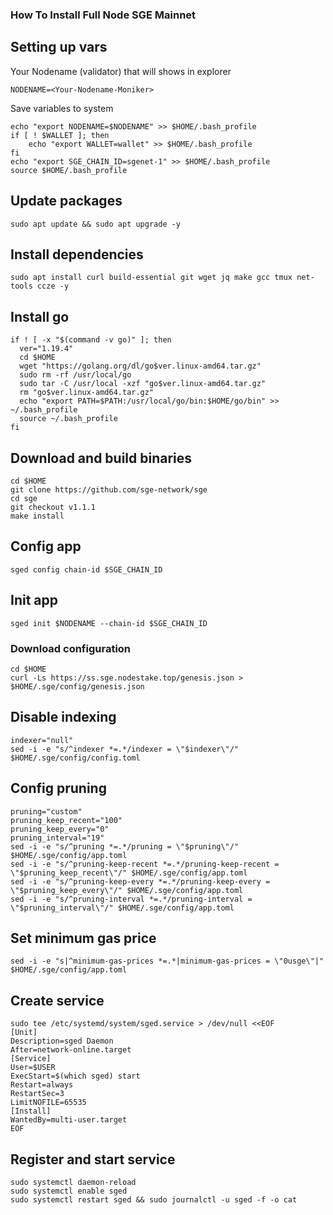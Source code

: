 ### How To Install Full Node SGE Mainnet

## Setting up vars
Your Nodename (validator) that will shows in explorer
```
NODENAME=<Your-Nodename-Moniker>
```

Save variables to system
```
echo "export NODENAME=$NODENAME" >> $HOME/.bash_profile
if [ ! $WALLET ]; then
	echo "export WALLET=wallet" >> $HOME/.bash_profile
fi
echo "export SGE_CHAIN_ID=sgenet-1" >> $HOME/.bash_profile
source $HOME/.bash_profile
```

## Update packages
```
sudo apt update && sudo apt upgrade -y
```

## Install dependencies
```
sudo apt install curl build-essential git wget jq make gcc tmux net-tools ccze -y
```

## Install go
```
if ! [ -x "$(command -v go)" ]; then
  ver="1.19.4"
  cd $HOME
  wget "https://golang.org/dl/go$ver.linux-amd64.tar.gz"
  sudo rm -rf /usr/local/go
  sudo tar -C /usr/local -xzf "go$ver.linux-amd64.tar.gz"
  rm "go$ver.linux-amd64.tar.gz"
  echo "export PATH=$PATH:/usr/local/go/bin:$HOME/go/bin" >> ~/.bash_profile
  source ~/.bash_profile
fi
```

## Download and build binaries
```
cd $HOME
git clone https://github.com/sge-network/sge
cd sge
git checkout v1.1.1
make install
```

## Config app
```
sged config chain-id $SGE_CHAIN_ID
```

## Init app
```
sged init $NODENAME --chain-id $SGE_CHAIN_ID
```

### Download configuration
```
cd $HOME
curl -Ls https://ss.sge.nodestake.top/genesis.json > $HOME/.sge/config/genesis.json 
```

## Disable indexing
```
indexer="null"
sed -i -e "s/^indexer *=.*/indexer = \"$indexer\"/" $HOME/.sge/config/config.toml
```

## Config pruning
```
pruning="custom"
pruning_keep_recent="100"
pruning_keep_every="0"
pruning_interval="19"
sed -i -e "s/^pruning *=.*/pruning = \"$pruning\"/" $HOME/.sge/config/app.toml
sed -i -e "s/^pruning-keep-recent *=.*/pruning-keep-recent = \"$pruning_keep_recent\"/" $HOME/.sge/config/app.toml
sed -i -e "s/^pruning-keep-every *=.*/pruning-keep-every = \"$pruning_keep_every\"/" $HOME/.sge/config/app.toml
sed -i -e "s/^pruning-interval *=.*/pruning-interval = \"$pruning_interval\"/" $HOME/.sge/config/app.toml
```

## Set minimum gas price
```
sed -i -e "s|^minimum-gas-prices *=.*|minimum-gas-prices = \"0usge\"|" $HOME/.sge/config/app.toml
```

## Create service
```
sudo tee /etc/systemd/system/sged.service > /dev/null <<EOF
[Unit]
Description=sged Daemon
After=network-online.target
[Service]
User=$USER
ExecStart=$(which sged) start
Restart=always
RestartSec=3
LimitNOFILE=65535
[Install]
WantedBy=multi-user.target
EOF
```

## Register and start service
```
sudo systemctl daemon-reload
sudo systemctl enable sged
sudo systemctl restart sged && sudo journalctl -u sged -f -o cat
```
